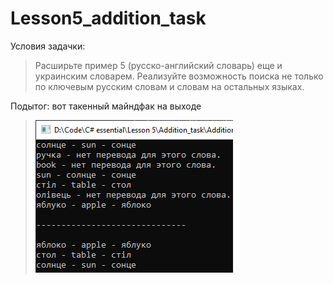 # Lesson5_addition_task
Условия задачки:
>Расширьте пример 5 (русско-английский словарь) еще и украинским словарем. 
 Реализуйте возможность поиска не только по ключевым русским словам и словам на остальных языках. 

Подытог: вот такенный майндфак на выходе
>![](Addition_task/Program_output.png)
